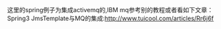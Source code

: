 这里的spring例子为集成activemq的,IBM mq参考别的教程或者看如下文章：
Spring3 JmsTemplate与MQ的集成:http://www.tuicool.com/articles/Rr6j6f
